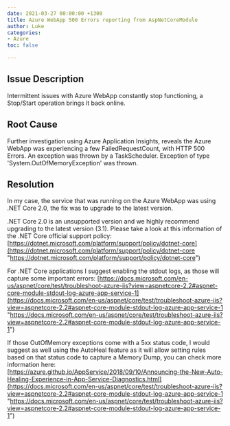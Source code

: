 ```yaml
---
date: 2021-03-27 00:00:00 +1300
title: Azure WebApp 500 Errors reporting from AspNetCoreModule
author: Luke
categories:
- Azure
toc: false

---
```

## Issue Description

Intermittent issues with Azure WebApp constantly stop functioning, a Stop/Start operation brings it back online.

## Root Cause

Further investigation using Azure Application Insights, reveals the Azure WebApp was experiencing a few FailedRequestCount, with HTTP 500 Errors. An exception was thrown by a TaskScheduler. Exception of type 'System.OutOfMemoryException' was thrown.

## Resolution

In my case, the service that was running on the Azure WebApp was using .NET Core 2.0, the fix was to upgrade to the latest version.

.NET Core 2.0 is an unsupported version and we highly recommend upgrading to the latest version (3.1). Please take a look at this information of the .NET Core official support policy: [https://dotnet.microsoft.com/platform/support/policy/dotnet-core](https://dotnet.microsoft.com/platform/support/policy/dotnet-core "https://dotnet.microsoft.com/platform/support/policy/dotnet-core")

For .NET Core applications I suggest enabling the stdout logs, as those will capture some important errors: [https://docs.microsoft.com/en-us/aspnet/core/test/troubleshoot-azure-iis?view=aspnetcore-2.2#aspnet-core-module-stdout-log-azure-app-service-1](https://docs.microsoft.com/en-us/aspnet/core/test/troubleshoot-azure-iis?view=aspnetcore-2.2#aspnet-core-module-stdout-log-azure-app-service-1 "https://docs.microsoft.com/en-us/aspnet/core/test/troubleshoot-azure-iis?view=aspnetcore-2.2#aspnet-core-module-stdout-log-azure-app-service-1")

If those OutOfMemory exceptions come with a 5xx status code, I would suggest as well using the AutoHeal feature as it will allow setting rules based on that status code to capture a Memory Dump, you can check more information here: [https://azure.github.io/AppService/2018/09/10/Announcing-the-New-Auto-Healing-Experience-in-App-Service-Diagnostics.html](https://docs.microsoft.com/en-us/aspnet/core/test/troubleshoot-azure-iis?view=aspnetcore-2.2#aspnet-core-module-stdout-log-azure-app-service-1 "https://docs.microsoft.com/en-us/aspnet/core/test/troubleshoot-azure-iis?view=aspnetcore-2.2#aspnet-core-module-stdout-log-azure-app-service-1")